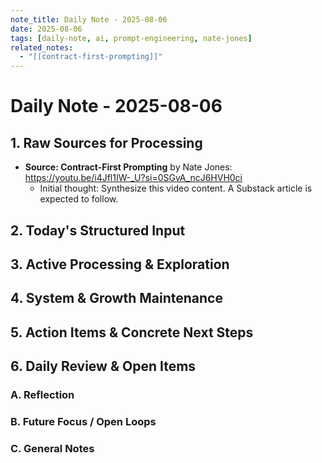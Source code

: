 ```yaml
---
note_title: Daily Note - 2025-08-06
date: 2025-08-06
tags: [daily-note, ai, prompt-engineering, nate-jones]
related_notes:
  - "[[contract-first-prompting]]"
---
```

# Daily Note - 2025-08-06

## 1. Raw Sources for Processing

*   **Source: Contract-First Prompting** by Nate Jones: https://youtu.be/i4Jfl1IW-_U?si=0SGvA_ncJ6HVH0ci
    *   Initial thought: Synthesize this video content. A Substack article is expected to follow.

## 2. Today's Structured Input

## 3. Active Processing & Exploration

## 4. System & Growth Maintenance

## 5. Action Items & Concrete Next Steps

## 6. Daily Review & Open Items

### A. Reflection

### B. Future Focus / Open Loops

### C. General Notes